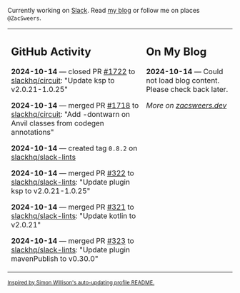 Currently working on [Slack](https://slack.com/). Read [my blog](https://zacsweers.dev/) or follow me on places `@ZacSweers`.

<table><tr><td valign="top" width="60%">

## GitHub Activity
<!-- githubActivity starts -->
**2024-10-14** — closed PR [#1722](https://github.com/slackhq/circuit/pull/1722) to [slackhq/circuit](https://github.com/slackhq/circuit): "Update ksp to v2.0.21-1.0.25"

**2024-10-14** — merged PR [#1718](https://github.com/slackhq/circuit/pull/1718) to [slackhq/circuit](https://github.com/slackhq/circuit): "Add -dontwarn on Anvil classes from codegen annotations"

**2024-10-14** — created tag `0.8.2` on [slackhq/slack-lints](https://github.com/slackhq/slack-lints)

**2024-10-14** — merged PR [#322](https://github.com/slackhq/slack-lints/pull/322) to [slackhq/slack-lints](https://github.com/slackhq/slack-lints): "Update plugin ksp to v2.0.21-1.0.25"

**2024-10-14** — merged PR [#321](https://github.com/slackhq/slack-lints/pull/321) to [slackhq/slack-lints](https://github.com/slackhq/slack-lints): "Update kotlin to v2.0.21"

**2024-10-14** — merged PR [#323](https://github.com/slackhq/slack-lints/pull/323) to [slackhq/slack-lints](https://github.com/slackhq/slack-lints): "Update plugin mavenPublish to v0.30.0"
<!-- githubActivity ends -->
</td><td valign="top" width="40%">

## On My Blog
<!-- blog starts -->
**2024-10-14** — Could not load blog content. Please check back later.
<!-- blog ends -->
_More on [zacsweers.dev](https://zacsweers.dev/)_
</td></tr></table>

<sub><a href="https://simonwillison.net/2020/Jul/10/self-updating-profile-readme/">Inspired by Simon Willison's auto-updating profile README.</a></sub>